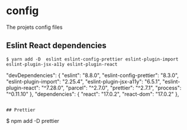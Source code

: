# config
The projets config files


## Eslint React dependencies
```
$ yarn add -D  eslint eslint-config-prettier eslint-plugin-import eslint-plugin-jsx-a11y eslint-plugin-react
```
"devDependencies": {
    "eslint": "8.8.0",
    "eslint-config-prettier": "8.3.0",
    "eslint-plugin-import": "2.25.4",
    "eslint-plugin-jsx-a11y": "6.5.1",
    "eslint-plugin-react": "^7.28.0",
    "parcel": "^2.7.0",
    "prettier": "^2.7.1",
    "process": "^0.11.10"
  },
  "dependencies": {
    "react": "17.0.2",
    "react-dom": "17.0.2"
  },
  ```
  
  ## Prettier
  ```
  $ npm add -D prettier
  ```
